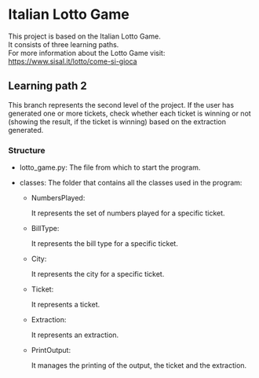 # Italian Lotto Game  
This project is based on the Italian Lotto Game.  
It consists of three learning paths.  
For more information about the Lotto Game visit: https://www.sisal.it/lotto/come-si-gioca

## Learning path 2
This branch represents the second level of the project. If the user has generated 
one or more tickets, check whether each ticket is winning or 
not (showing the result, if the ticket is winning) based on the extraction generated.

### Structure
* lotto_game.py:
The file from which to start the program.

* classes:
The folder that contains all the classes used in the program:
  
  * NumbersPlayed:
  
    It represents the set of numbers played for a specific ticket.
  
  * BillType:
  
    It represents the bill type for a specific ticket.
  
  * City:
       
    It represents the city for a specific ticket.
  
  * Ticket:
       
    It represents a ticket.
  
  * Extraction:
     
    It represents an extraction.
  
  * PrintOutput:

    It manages the printing of the output, the ticket and the extraction.
